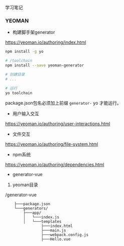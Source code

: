 学习笔记

### YEOMAN

- 构建脚手架generator

https://yeoman.io/authoring/index.html

```sh
npm install -g yo

# /toolchain
npm install --save yeoman-generator

# 创建目录
# ...

# 运行
yo toolchain
```

package.json包名必须加上前缀  `generator-`  yo 才能运行。

- 用户输入交互

https://yeoman.io/authoring/user-interactions.html

- 文件交互

https://yeoman.io/authoring/file-system.html

- npm系统

https://yeoman.io/authoring/dependencies.html

- generator-vue

1. yeoman目录

/generator-vue

        ├───package.json
        └───generators/
            ├───app/
            │   └───index.js
            │   └───templates
                    ├───index.html
                    ├───main.js
                    ├───webpack.config.js
                    ├───Hello.vue



